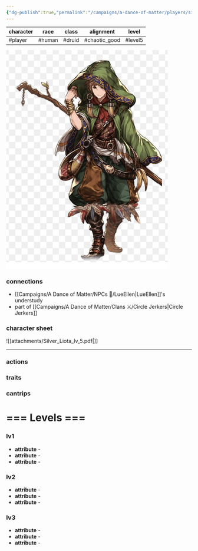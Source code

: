 ```yaml
---
{"dg-publish":true,"permalink":"/campaigns/a-dance-of-matter/players/silver-liota/"}
---
```



| character | race              | class | alignment     | level   |
| --------- | ----------------- | ----- | ------------- | ------- |
| #player   | #human   | #druid | #chaotic_good  | #level5 |
![attachments/Silva_Liota.png](/img/user/attachments/Silva_Liota.png)
### connections
- [[Campaigns/A Dance of Matter/NPCs 🤖/LueEllen\|LueEllen]]'s understudy
- part of [[Campaigns/A Dance of Matter/Clans ⚔/Circle Jerkers\|Circle Jerkers]]


### character sheet
![[attachments/Silver_Liota_lv_5.pdf|]]

---
### actions
### traits
### cantrips

# === Levels ===
### lv1
- **attribute** - 
- **attribute** - 
- **attribute** - 

### lv2
- **attribute** - 
- **attribute** - 
- **attribute** - 

### lv3
- **attribute** - 
- **attribute** - 
- **attribute** - 
